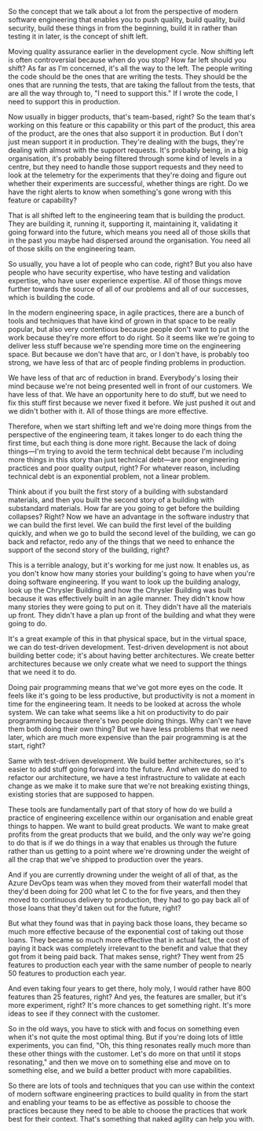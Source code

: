 So the concept that we talk about a lot from the perspective of modern software engineering that enables you to push quality, build quality, build security, build these things in from the beginning, build it in rather than testing it in later, is the concept of shift left. 

Moving quality assurance earlier in the development cycle. Now shifting left is often controversial because when do you stop? How far left should you shift? As far as I'm concerned, it's all the way to the left. The people writing the code should be the ones that are writing the tests. They should be the ones that are running the tests, that are taking the fallout from the tests, that are all the way through to, "I need to support this." If I wrote the code, I need to support this in production. 

Now usually in bigger products, that's team-based, right? So the team that's working on this feature or this capability or this part of the product, this area of the product, are the ones that also support it in production. But I don't just mean support it in production. They're dealing with the bugs, they're dealing with almost with the support requests. It's probably being, in a big organisation, it's probably being filtered through some kind of levels in a centre, but they need to handle those support requests and they need to look at the telemetry for the experiments that they're doing and figure out whether their experiments are successful, whether things are right. Do we have the right alerts to know when something's gone wrong with this feature or capability? 

That is all shifted left to the engineering team that is building the product. They are building it, running it, supporting it, maintaining it, validating it going forward into the future, which means you need all of those skills that in the past you maybe had dispersed around the organisation. You need all of those skills on the engineering team. 

So usually, you have a lot of people who can code, right? But you also have people who have security expertise, who have testing and validation expertise, who have user experience expertise. All of those things move further towards the source of all of our problems and all of our successes, which is building the code. 

In the modern engineering space, in agile practices, there are a bunch of tools and techniques that have kind of grown in that space to be really popular, but also very contentious because people don't want to put in the work because they're more effort to do right. So it seems like we're going to deliver less stuff because we're spending more time on the engineering space. But because we don't have that arc, or I don't have, is probably too strong, we have less of that arc of people finding problems in production. 

We have less of that arc of reduction in brand. Everybody's losing their mind because we're not being presented well in front of our customers. We have less of that. We have an opportunity here to do stuff, but we need to fix this stuff first because we never fixed it before. We just pushed it out and we didn't bother with it. All of those things are more effective. 

Therefore, when we start shifting left and we're doing more things from the perspective of the engineering team, it takes longer to do each thing the first time, but each thing is done more right. Because the lack of doing things—I'm trying to avoid the term technical debt because I'm including more things in this story than just technical debt—are poor engineering practices and poor quality output, right? For whatever reason, including technical debt is an exponential problem, not a linear problem. 

Think about if you built the first story of a building with substandard materials, and then you built the second story of a building with substandard materials. How far are you going to get before the building collapses? Right? Now we have an advantage in the software industry that we can build the first level. We can build the first level of the building quickly, and when we go to build the second level of the building, we can go back and refactor, redo any of the things that we need to enhance the support of the second story of the building, right? 

This is a terrible analogy, but it's working for me just now. It enables us, as you don't know how many stories your building's going to have when you're doing software engineering. If you want to look up the building analogy, look up the Chrysler Building and how the Chrysler Building was built because it was effectively built in an agile manner. They didn't know how many stories they were going to put on it. They didn't have all the materials up front. They didn't have a plan up front of the building and what they were going to do. 

It's a great example of this in that physical space, but in the virtual space, we can do test-driven development. Test-driven development is not about building better code; it's about having better architectures. We create better architectures because we only create what we need to support the things that we need it to do. 

Doing pair programming means that we've got more eyes on the code. It feels like it's going to be less productive, but productivity is not a moment in time for the engineering team. It needs to be looked at across the whole system. We can take what seems like a hit on productivity to do pair programming because there's two people doing things. Why can't we have them both doing their own thing? But we have less problems that we need later, which are much more expensive than the pair programming is at the start, right? 

Same with test-driven development. We build better architectures, so it's easier to add stuff going forward into the future. And when we do need to refactor our architecture, we have a test infrastructure to validate at each change as we make it to make sure that we're not breaking existing things, existing stories that are supposed to happen. 

These tools are fundamentally part of that story of how do we build a practice of engineering excellence within our organisation and enable great things to happen. We want to build great products. We want to make great profits from the great products that we build, and the only way we're going to do that is if we do things in a way that enables us through the future rather than us getting to a point where we're drowning under the weight of all the crap that we've shipped to production over the years. 

And if you are currently drowning under the weight of all of that, as the Azure DevOps team was when they moved from their waterfall model that they'd been doing for 200 what let C to the for five years, and then they moved to continuous delivery to production, they had to go pay back all of those loans that they'd taken out for the future, right? 

But what they found was that in paying back those loans, they became so much more effective because of the exponential cost of taking out those loans. They became so much more effective that in actual fact, the cost of paying it back was completely irrelevant to the benefit and value that they got from it being paid back. That makes sense, right? They went from 25 features to production each year with the same number of people to nearly 50 features to production each year. 

And even taking four years to get there, holy moly, I would rather have 800 features than 25 features, right? And yes, the features are smaller, but it's more experiment, right? It's more chances to get something right. It's more ideas to see if they connect with the customer. 

So in the old ways, you have to stick with and focus on something even when it's not quite the most optimal thing. But if you're doing lots of little experiments, you can find, "Oh, this thing resonates really much more than these other things with the customer. Let's do more on that until it stops resonating," and then we move on to something else and move on to something else, and we build a better product with more capabilities. 

So there are lots of tools and techniques that you can use within the context of modern software engineering practices to build quality in from the start and enabling your teams to be as effective as possible to choose the practices because they need to be able to choose the practices that work best for their context. That's something that naked agility can help you with.